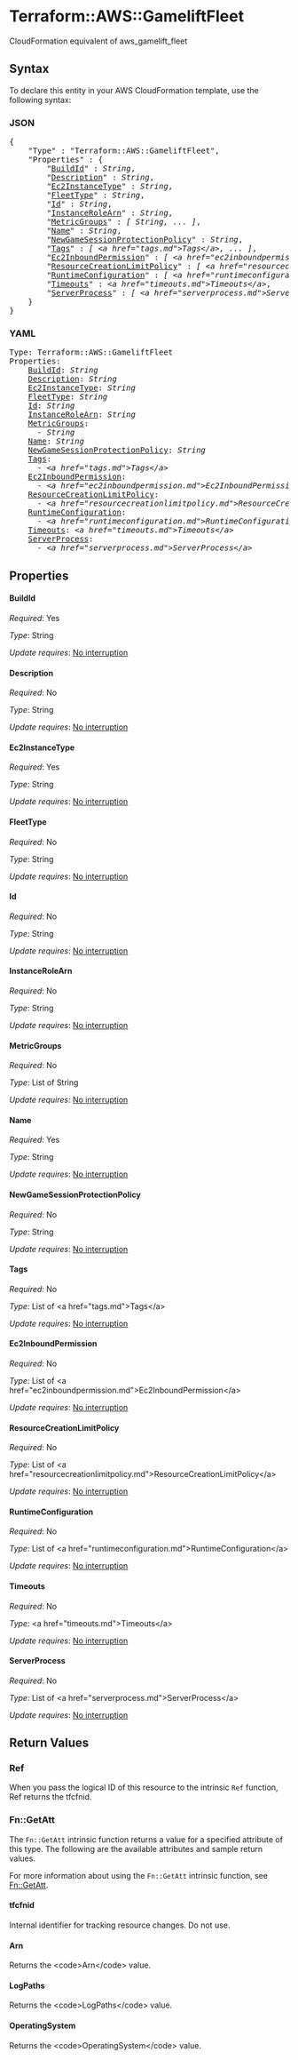 # Terraform::AWS::GameliftFleet

CloudFormation equivalent of aws_gamelift_fleet

## Syntax

To declare this entity in your AWS CloudFormation template, use the following syntax:

### JSON

<pre>
{
    "Type" : "Terraform::AWS::GameliftFleet",
    "Properties" : {
        "<a href="#buildid" title="BuildId">BuildId</a>" : <i>String</i>,
        "<a href="#description" title="Description">Description</a>" : <i>String</i>,
        "<a href="#ec2instancetype" title="Ec2InstanceType">Ec2InstanceType</a>" : <i>String</i>,
        "<a href="#fleettype" title="FleetType">FleetType</a>" : <i>String</i>,
        "<a href="#id" title="Id">Id</a>" : <i>String</i>,
        "<a href="#instancerolearn" title="InstanceRoleArn">InstanceRoleArn</a>" : <i>String</i>,
        "<a href="#metricgroups" title="MetricGroups">MetricGroups</a>" : <i>[ String, ... ]</i>,
        "<a href="#name" title="Name">Name</a>" : <i>String</i>,
        "<a href="#newgamesessionprotectionpolicy" title="NewGameSessionProtectionPolicy">NewGameSessionProtectionPolicy</a>" : <i>String</i>,
        "<a href="#tags" title="Tags">Tags</a>" : <i>[ &lt;a href=&#34;tags.md&#34;&gt;Tags&lt;/a&gt;, ... ]</i>,
        "<a href="#ec2inboundpermission" title="Ec2InboundPermission">Ec2InboundPermission</a>" : <i>[ &lt;a href=&#34;ec2inboundpermission.md&#34;&gt;Ec2InboundPermission&lt;/a&gt;, ... ]</i>,
        "<a href="#resourcecreationlimitpolicy" title="ResourceCreationLimitPolicy">ResourceCreationLimitPolicy</a>" : <i>[ &lt;a href=&#34;resourcecreationlimitpolicy.md&#34;&gt;ResourceCreationLimitPolicy&lt;/a&gt;, ... ]</i>,
        "<a href="#runtimeconfiguration" title="RuntimeConfiguration">RuntimeConfiguration</a>" : <i>[ &lt;a href=&#34;runtimeconfiguration.md&#34;&gt;RuntimeConfiguration&lt;/a&gt;, ... ]</i>,
        "<a href="#timeouts" title="Timeouts">Timeouts</a>" : <i>&lt;a href=&#34;timeouts.md&#34;&gt;Timeouts&lt;/a&gt;</i>,
        "<a href="#serverprocess" title="ServerProcess">ServerProcess</a>" : <i>[ &lt;a href=&#34;serverprocess.md&#34;&gt;ServerProcess&lt;/a&gt;, ... ]</i>
    }
}
</pre>

### YAML

<pre>
Type: Terraform::AWS::GameliftFleet
Properties:
    <a href="#buildid" title="BuildId">BuildId</a>: <i>String</i>
    <a href="#description" title="Description">Description</a>: <i>String</i>
    <a href="#ec2instancetype" title="Ec2InstanceType">Ec2InstanceType</a>: <i>String</i>
    <a href="#fleettype" title="FleetType">FleetType</a>: <i>String</i>
    <a href="#id" title="Id">Id</a>: <i>String</i>
    <a href="#instancerolearn" title="InstanceRoleArn">InstanceRoleArn</a>: <i>String</i>
    <a href="#metricgroups" title="MetricGroups">MetricGroups</a>: <i>
      - String</i>
    <a href="#name" title="Name">Name</a>: <i>String</i>
    <a href="#newgamesessionprotectionpolicy" title="NewGameSessionProtectionPolicy">NewGameSessionProtectionPolicy</a>: <i>String</i>
    <a href="#tags" title="Tags">Tags</a>: <i>
      - &lt;a href=&#34;tags.md&#34;&gt;Tags&lt;/a&gt;</i>
    <a href="#ec2inboundpermission" title="Ec2InboundPermission">Ec2InboundPermission</a>: <i>
      - &lt;a href=&#34;ec2inboundpermission.md&#34;&gt;Ec2InboundPermission&lt;/a&gt;</i>
    <a href="#resourcecreationlimitpolicy" title="ResourceCreationLimitPolicy">ResourceCreationLimitPolicy</a>: <i>
      - &lt;a href=&#34;resourcecreationlimitpolicy.md&#34;&gt;ResourceCreationLimitPolicy&lt;/a&gt;</i>
    <a href="#runtimeconfiguration" title="RuntimeConfiguration">RuntimeConfiguration</a>: <i>
      - &lt;a href=&#34;runtimeconfiguration.md&#34;&gt;RuntimeConfiguration&lt;/a&gt;</i>
    <a href="#timeouts" title="Timeouts">Timeouts</a>: <i>&lt;a href=&#34;timeouts.md&#34;&gt;Timeouts&lt;/a&gt;</i>
    <a href="#serverprocess" title="ServerProcess">ServerProcess</a>: <i>
      - &lt;a href=&#34;serverprocess.md&#34;&gt;ServerProcess&lt;/a&gt;</i>
</pre>

## Properties

#### BuildId

_Required_: Yes

_Type_: String

_Update requires_: [No interruption](https://docs.aws.amazon.com/AWSCloudFormation/latest/UserGuide/using-cfn-updating-stacks-update-behaviors.html#update-no-interrupt)

#### Description

_Required_: No

_Type_: String

_Update requires_: [No interruption](https://docs.aws.amazon.com/AWSCloudFormation/latest/UserGuide/using-cfn-updating-stacks-update-behaviors.html#update-no-interrupt)

#### Ec2InstanceType

_Required_: Yes

_Type_: String

_Update requires_: [No interruption](https://docs.aws.amazon.com/AWSCloudFormation/latest/UserGuide/using-cfn-updating-stacks-update-behaviors.html#update-no-interrupt)

#### FleetType

_Required_: No

_Type_: String

_Update requires_: [No interruption](https://docs.aws.amazon.com/AWSCloudFormation/latest/UserGuide/using-cfn-updating-stacks-update-behaviors.html#update-no-interrupt)

#### Id

_Required_: No

_Type_: String

_Update requires_: [No interruption](https://docs.aws.amazon.com/AWSCloudFormation/latest/UserGuide/using-cfn-updating-stacks-update-behaviors.html#update-no-interrupt)

#### InstanceRoleArn

_Required_: No

_Type_: String

_Update requires_: [No interruption](https://docs.aws.amazon.com/AWSCloudFormation/latest/UserGuide/using-cfn-updating-stacks-update-behaviors.html#update-no-interrupt)

#### MetricGroups

_Required_: No

_Type_: List of String

_Update requires_: [No interruption](https://docs.aws.amazon.com/AWSCloudFormation/latest/UserGuide/using-cfn-updating-stacks-update-behaviors.html#update-no-interrupt)

#### Name

_Required_: Yes

_Type_: String

_Update requires_: [No interruption](https://docs.aws.amazon.com/AWSCloudFormation/latest/UserGuide/using-cfn-updating-stacks-update-behaviors.html#update-no-interrupt)

#### NewGameSessionProtectionPolicy

_Required_: No

_Type_: String

_Update requires_: [No interruption](https://docs.aws.amazon.com/AWSCloudFormation/latest/UserGuide/using-cfn-updating-stacks-update-behaviors.html#update-no-interrupt)

#### Tags

_Required_: No

_Type_: List of &lt;a href=&#34;tags.md&#34;&gt;Tags&lt;/a&gt;

_Update requires_: [No interruption](https://docs.aws.amazon.com/AWSCloudFormation/latest/UserGuide/using-cfn-updating-stacks-update-behaviors.html#update-no-interrupt)

#### Ec2InboundPermission

_Required_: No

_Type_: List of &lt;a href=&#34;ec2inboundpermission.md&#34;&gt;Ec2InboundPermission&lt;/a&gt;

_Update requires_: [No interruption](https://docs.aws.amazon.com/AWSCloudFormation/latest/UserGuide/using-cfn-updating-stacks-update-behaviors.html#update-no-interrupt)

#### ResourceCreationLimitPolicy

_Required_: No

_Type_: List of &lt;a href=&#34;resourcecreationlimitpolicy.md&#34;&gt;ResourceCreationLimitPolicy&lt;/a&gt;

_Update requires_: [No interruption](https://docs.aws.amazon.com/AWSCloudFormation/latest/UserGuide/using-cfn-updating-stacks-update-behaviors.html#update-no-interrupt)

#### RuntimeConfiguration

_Required_: No

_Type_: List of &lt;a href=&#34;runtimeconfiguration.md&#34;&gt;RuntimeConfiguration&lt;/a&gt;

_Update requires_: [No interruption](https://docs.aws.amazon.com/AWSCloudFormation/latest/UserGuide/using-cfn-updating-stacks-update-behaviors.html#update-no-interrupt)

#### Timeouts

_Required_: No

_Type_: &lt;a href=&#34;timeouts.md&#34;&gt;Timeouts&lt;/a&gt;

_Update requires_: [No interruption](https://docs.aws.amazon.com/AWSCloudFormation/latest/UserGuide/using-cfn-updating-stacks-update-behaviors.html#update-no-interrupt)

#### ServerProcess

_Required_: No

_Type_: List of &lt;a href=&#34;serverprocess.md&#34;&gt;ServerProcess&lt;/a&gt;

_Update requires_: [No interruption](https://docs.aws.amazon.com/AWSCloudFormation/latest/UserGuide/using-cfn-updating-stacks-update-behaviors.html#update-no-interrupt)

## Return Values

### Ref

When you pass the logical ID of this resource to the intrinsic `Ref` function, Ref returns the tfcfnid.

### Fn::GetAtt

The `Fn::GetAtt` intrinsic function returns a value for a specified attribute of this type. The following are the available attributes and sample return values.

For more information about using the `Fn::GetAtt` intrinsic function, see [Fn::GetAtt](https://docs.aws.amazon.com/AWSCloudFormation/latest/UserGuide/intrinsic-function-reference-getatt.html).

#### tfcfnid

Internal identifier for tracking resource changes. Do not use.

#### Arn

Returns the &lt;code&gt;Arn&lt;/code&gt; value.

#### LogPaths

Returns the &lt;code&gt;LogPaths&lt;/code&gt; value.

#### OperatingSystem

Returns the &lt;code&gt;OperatingSystem&lt;/code&gt; value.

